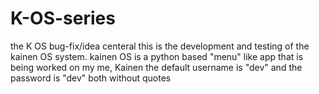 # K-OS-series
the K OS bug-fix/idea centeral
this is the development and testing of the kainen OS system.
kainen OS is a python based "menu" like app that is being worked on my me, Kainen
the default username is "dev" and the password is "dev" both without quotes
